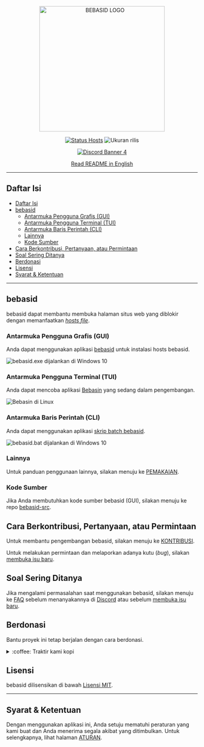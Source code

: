 <p align="center">
    <img src="https://github.com/bebasid/bebasid/blob/master/dev/resources/logo-black.png" alt="BEBASID LOGO" width="330">
</p>
<p align="center">
    <a href="https://github.com/bebasid/bebasid/actions?query=workflow%3AValidate"><img src="https://img.shields.io/github/workflow/status/bebasid/bebasid/Validate?logo=github&logoColor=fff&label=validasi" alt="Status Hosts"></a>
    <img src="https://img.shields.io/github/size/bebasid/bebasid/releases/hosts.svg?label=ukuran" alt="Ukuran rilis">
</p>
<p align="center">
    <a href="https://discord.gg/EKrxZyu"><img src="https://discordapp.com/api/guilds/630415907021389825/widget.png?style=banner4" alt="Discord Banner 4"/></a>
</p>
<p align="center">
    <a href="README.en.md">Read README in English</a>
</p>

---

## Daftar Isi

- [Daftar Isi](#daftar-isi)
- [bebasid](#bebasid)
  - [Antarmuka Pengguna Grafis (GUI)](#antarmuka-pengguna-grafis-gui)
  - [Antarmuka Pengguna Terminal (TUI)](#antarmuka-pengguna-terminal-tui)
  - [Antarmuka Baris Perintah (CLI)](#antarmuka-baris-perintah-cli)
  - [Lainnya](#lainnya)
  - [Kode Sumber](#kode-sumber)
- [Cara Berkontribusi, Pertanyaan, atau Permintaan](#cara-berkontribusi-pertanyaan-atau-permintaan)
- [Soal Sering Ditanya](#soal-sering-ditanya)
- [Berdonasi](#berdonasi)
- [Lisensi](#lisensi)
- [Syarat & Ketentuan](#syarat--ketentuan)

---

## bebasid

bebasid dapat membantu membuka halaman situs web yang diblokir dengan memanfaatkan [_hosts file_](https://en.wikipedia.org/wiki/Hosts_(file)).

### Antarmuka Pengguna Grafis (GUI)

Anda dapat menggunakan aplikasi [bebasid](https://github.com/bebasid/bebasid/releases/tag/v1.1) untuk instalasi hosts bebasid.

![bebasid.exe dijalankan di Windows 10](https://i.imgur.com/Bcq0rgm.png)

### Antarmuka Pengguna Terminal (TUI)

Anda dapat mencoba aplikasi [Bebasin](https://github.com/mochidaz/bebasin) yang sedang dalam pengembangan.

![Bebasin di Linux](https://i.imgur.com/qwHji4w.png)

### Antarmuka Baris Perintah (CLI)

Anda dapat menggunakan aplikasi [skrip batch bebasid](https://github.com/bebasid/bebasid/releases/tag/v1.1).

![bebasid.bat dijalankan di Windows 10](https://i.imgur.com/CrnySId.png)

### Lainnya
Untuk panduan penggunaan lainnya, silakan menuju ke [PEMAKAIAN](https://github.com/bebasid/bebasid/blob/master/dev/readme/USAGE.md).

### Kode Sumber

Jika Anda membutuhkan kode sumber bebasid (GUI), silakan menuju ke repo [bebasid-src](https://github.com/bebasid/bebasid-src).

## Cara Berkontribusi, Pertanyaan, atau Permintaan

Untuk membantu pengembangan bebasid, silakan menuju ke [KONTRIBUSI](https://github.com/bebasid/bebasid/blob/master/CONTRIBUTING.md).

Untuk melakukan permintaan dan melaporkan adanya kutu (_bug_), silakan [membuka isu baru](https://github.com/bebasid/bebasid/issues/new/choose).

## Soal Sering Ditanya

Jika mengalami permasalahan saat menggunakan bebasid, silakan menuju ke [FAQ](https://github.com/bebasid/bebasid/blob/master/dev/readme/FAQ.md) sebelum menanyakannya di [Discord](https://discord.gg/EKrxZyu) atau sebelum [membuka isu baru](https://github.com/bebasid/bebasid/issues/new/choose).

## Berdonasi

Bantu proyek ini tetap berjalan dengan cara berdonasi.

<div>
<details>
 <summary>:coffee: Traktir kami kopi</summary>

</br>

<a href="https://trakteer.id/bebasidbykini"><img src="https://img.shields.io/static/v1?label=Trakteer&message=bebasidbykini&color=C02433"></a>

<a href="https://saweria.co/bebasid"><img src="https://img.shields.io/static/v1?label=Saweria&message=bebasidbykini&color=FAAE2B"></a>

</details>
</div>

## Lisensi

bebasid dilisensikan di bawah [Lisensi MIT](https://github.com/bebasid/bebasid/blob/master/LICENSE).

---
## Syarat & Ketentuan

Dengan menggunakan aplikasi ini, Anda setuju mematuhi peraturan yang kami buat dan Anda menerima segala akibat yang ditimbulkan. Untuk selengkapnya, lihat halaman [ATURAN](https://github.com/bebasid/bebasid/blob/master/dev/readme/RULES.md).
